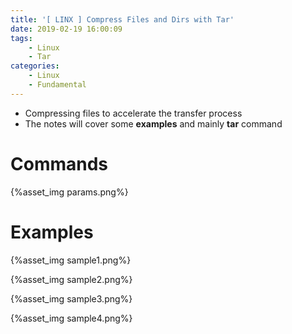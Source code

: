```yaml
---
title: '[ LINX ] Compress Files and Dirs with Tar'
date: 2019-02-19 16:00:09
tags:
	- Linux
	- Tar
categories:
	- Linux
	- Fundamental
---
```


- Compressing files to accelerate the transfer process
- The notes will cover some **examples** and mainly **tar** command

<!--more-->

# Commands

{%asset_img params.png%}

# Examples

{%asset_img sample1.png%}

{%asset_img sample2.png%}

{%asset_img sample3.png%}

{%asset_img sample4.png%}